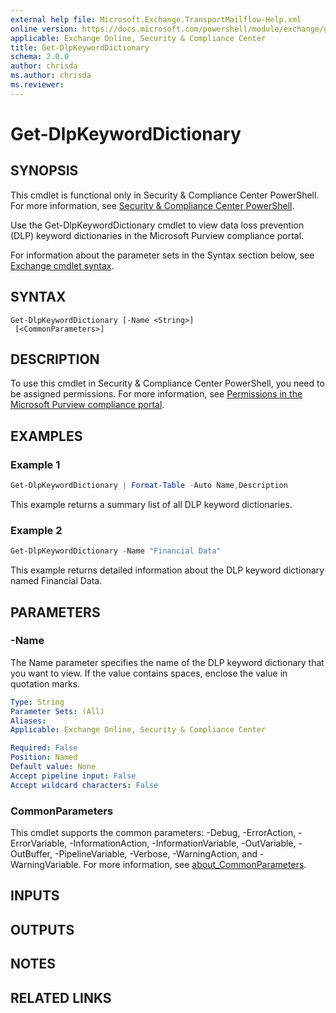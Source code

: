 ```yaml
---
external help file: Microsoft.Exchange.TransportMailflow-Help.xml
online version: https://docs.microsoft.com/powershell/module/exchange/get-dlpkeyworddictionary
applicable: Exchange Online, Security & Compliance Center
title: Get-DlpKeywordDictionary
schema: 2.0.0
author: chrisda
ms.author: chrisda
ms.reviewer:
---
```


# Get-DlpKeywordDictionary

## SYNOPSIS
This cmdlet is functional only in Security & Compliance Center PowerShell. For more information, see [Security & Compliance Center PowerShell](https://docs.microsoft.com/powershell/exchange/scc-powershell).

Use the Get-DlpKeywordDictionary cmdlet to view data loss prevention (DLP) keyword dictionaries in the Microsoft Purview compliance portal.

For information about the parameter sets in the Syntax section below, see [Exchange cmdlet syntax](https://docs.microsoft.com/powershell/exchange/exchange-cmdlet-syntax).

## SYNTAX

```
Get-DlpKeywordDictionary [-Name <String>]
 [<CommonParameters>]
```

## DESCRIPTION
To use this cmdlet in Security & Compliance Center PowerShell, you need to be assigned permissions. For more information, see [Permissions in the Microsoft Purview compliance portal](https://docs.microsoft.com/microsoft-365/compliance/microsoft-365-compliance-center-permissions).

## EXAMPLES

### Example 1
```powershell
Get-DlpKeywordDictionary | Format-Table -Auto Name,Description
```

This example returns a summary list of all DLP keyword dictionaries.

### Example 2
```powershell
Get-DlpKeywordDictionary -Name "Financial Data"
```

This example returns detailed information about the DLP keyword dictionary named Financial Data.

## PARAMETERS

### -Name
The Name parameter specifies the name of the DLP keyword dictionary that you want to view. If the value contains spaces, enclose the value in quotation marks.

```yaml
Type: String
Parameter Sets: (All)
Aliases:
Applicable: Exchange Online, Security & Compliance Center

Required: False
Position: Named
Default value: None
Accept pipeline input: False
Accept wildcard characters: False
```

### CommonParameters
This cmdlet supports the common parameters: -Debug, -ErrorAction, -ErrorVariable, -InformationAction, -InformationVariable, -OutVariable, -OutBuffer, -PipelineVariable, -Verbose, -WarningAction, and -WarningVariable. For more information, see [about_CommonParameters](https://go.microsoft.com/fwlink/p/?LinkID=113216).

## INPUTS

## OUTPUTS

## NOTES

## RELATED LINKS
